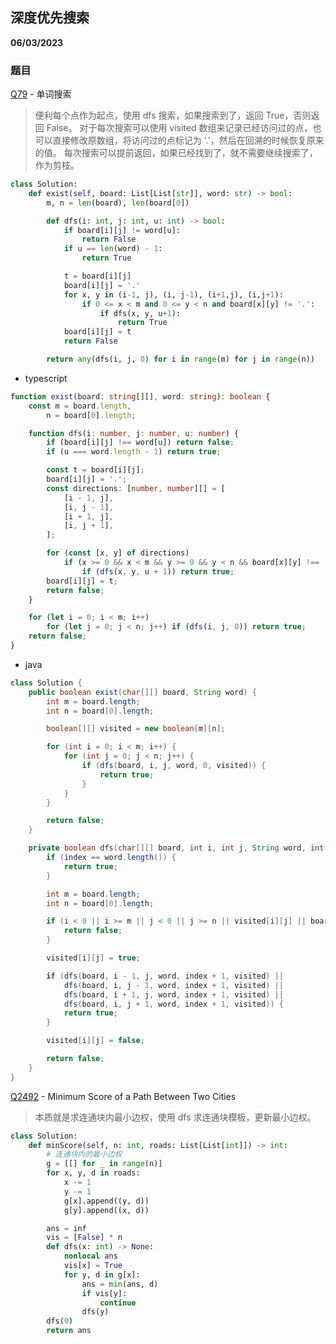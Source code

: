 ## 深度优先搜索

**06/03/2023**

### 题目

[Q79] - 单词搜索

> 便利每个点作为起点，使用 dfs 搜索，如果搜索到了，返回 True，否则返回 False。
> 对于每次搜索可以使用 visited 数组来记录已经访问过的点，也可以直接修改原数组，将访问过的点标记为 '.'，然后在回溯的时候恢复原来的值。
> 每次搜索可以提前返回，如果已经找到了，就不需要继续搜索了，作为剪枝。

```python
class Solution:
    def exist(self, board: List[List[str]], word: str) -> bool:
        m, n = len(board), len(board[0])

        def dfs(i: int, j: int, u: int) -> bool:
            if board[i][j] != word[u]:
                return False
            if u == len(word) - 1:
                return True

            t = board[i][j]
            board[i][j] = '.'
            for x, y in (i-1, j), (i, j-1), (i+1,j), (i,j+1):
                if 0 <= x < m and 0 <= y < n and board[x][y] != '.':
                    if dfs(x, y, u+1):
                        return True
            board[i][j] = t
            return False

        return any(dfs(i, j, 0) for i in range(m) for j in range(n))
```

-   typescript

```typescript
function exist(board: string[][], word: string): boolean {
	const m = board.length,
		n = board[0].length;

	function dfs(i: number, j: number, u: number) {
		if (board[i][j] !== word[u]) return false;
		if (u === word.length - 1) return true;

		const t = board[i][j];
		board[i][j] = '.';
		const directions: [number, number][] = [
			[i - 1, j],
			[i, j - 1],
			[i + 1, j],
			[i, j + 1],
		];

		for (const [x, y] of directions)
			if (x >= 0 && x < m && y >= 0 && y < n && board[x][y] !== '.')
				if (dfs(x, y, u + 1)) return true;
		board[i][j] = t;
		return false;
	}

	for (let i = 0; i < m; i++)
		for (let j = 0; j < n; j++) if (dfs(i, j, 0)) return true;
	return false;
}
```

-   java

```java
class Solution {
    public boolean exist(char[][] board, String word) {
        int m = board.length;
        int n = board[0].length;

        boolean[][] visited = new boolean[m][n];

        for (int i = 0; i < m; i++) {
            for (int j = 0; j < n; j++) {
                if (dfs(board, i, j, word, 0, visited)) {
                    return true;
                }
            }
        }

        return false;
    }

    private boolean dfs(char[][] board, int i, int j, String word, int index, boolean[][] visited) {
        if (index == word.length()) {
            return true;
        }

        int m = board.length;
        int n = board[0].length;

        if (i < 0 || i >= m || j < 0 || j >= n || visited[i][j] || board[i][j] != word.charAt(index)) {
            return false;
        }

        visited[i][j] = true;

        if (dfs(board, i - 1, j, word, index + 1, visited) ||
            dfs(board, i, j - 1, word, index + 1, visited) ||
            dfs(board, i + 1, j, word, index + 1, visited) ||
            dfs(board, i, j + 1, word, index + 1, visited)) {
            return true;
        }

        visited[i][j] = false;

        return false;
    }
}

```

[Q2492] - Minimum Score of a Path Between Two Cities

> 本质就是求连通块内最小边权，使用 dfs 求连通块模板，更新最小边权。

```python
class Solution:
    def minScore(self, n: int, roads: List[List[int]]) -> int:
        # 连通块内的最小边权
        g = [[] for _ in range(n)]
        for x, y, d in roads:
            x -= 1
            y -= 1
            g[x].append((y, d))
            g[y].append((x, d))

        ans = inf
        vis = [False] * n
        def dfs(x: int) -> None:
            nonlocal ans
            vis[x] = True
            for y, d in g[x]:
                ans = min(ans, d)
                if vis[y]:
                    continue
                dfs(y)
        dfs(0)
        return ans
```

[//]: #
[Q79]: https://leetcode.cn/problems/word-search/description/
[Q2492]: https://leetcode.com/problems/minimum-score-of-a-path-between-two-cities/description/
